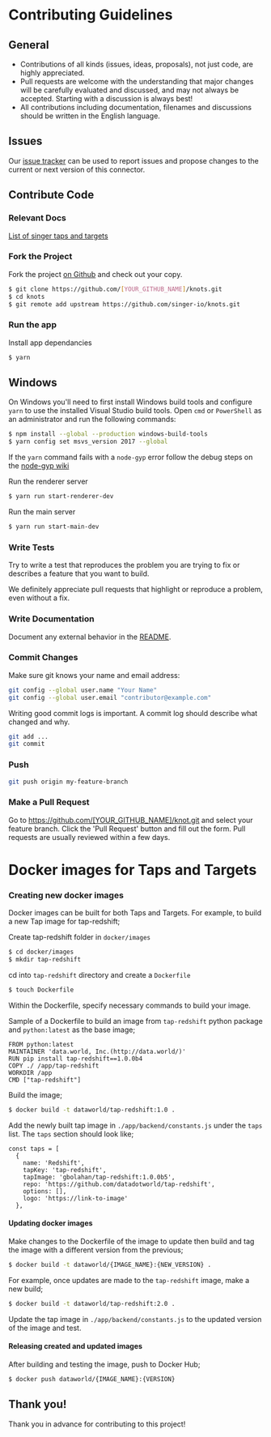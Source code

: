 # Contributing Guidelines

## General

- Contributions of all kinds (issues, ideas, proposals), not just code, are highly appreciated.
- Pull requests are welcome with the understanding that major changes will be carefully evaluated and discussed, and may not always be accepted. Starting with a discussion is always best!
- All contributions including documentation, filenames and discussions should be written in the English language.

## Issues

Our [issue tracker](https://github.com/datadotworld/knots/issues) can be used to report issues and propose changes to the current or next version of this connector.

## Contribute Code

### Relevant Docs

[List of singer taps and targets](https://github.com/singer-io)

### Fork the Project

Fork the project [on Github](https://github.com/singer-io/knots.git) and check out your copy.

```sh
$ git clone https://github.com/[YOUR_GITHUB_NAME]/knots.git
$ cd knots
$ git remote add upstream https://github.com/singer-io/knots.git
```

### Run the app

Install app dependancies

```sh
$ yarn
```

## Windows

On Windows you'll need to first install Windows build tools and configure `yarn` to use the installed Visual Studio build tools. Open `cmd` or `PowerShell` as an administrator and run the following commands:

```sh
$ npm install --global --production windows-build-tools
$ yarn config set msvs_version 2017 --global
```

If the `yarn` command fails with a `node-gyp` error follow the debug steps on the [node-gyp wiki](https://github.com/Microsoft/nodejs-guidelines/blob/master/windows-environment.md#compiling-native-addon-modules)

Run the renderer server

```sh
$ yarn run start-renderer-dev
```

Run the main server

```sh
$ yarn run start-main-dev
```

### Write Tests

Try to write a test that reproduces the problem you are trying to fix or describes a feature that you want to build.

We definitely appreciate pull requests that highlight or reproduce a problem, even without a fix.

### Write Documentation

Document any external behavior in the [README](README.md).

### Commit Changes

Make sure git knows your name and email address:

```sh
git config --global user.name "Your Name"
git config --global user.email "contributor@example.com"
```

Writing good commit logs is important. A commit log should describe what changed and why.

```sh
git add ...
git commit
```

### Push

```sh
git push origin my-feature-branch
```

### Make a Pull Request

Go to https://github.com/[YOUR_GITHUB_NAME]/knot.git and select your feature branch. Click the
'Pull Request' button and fill out the form. Pull requests are usually reviewed within a few days.

# Docker images for Taps and Targets

### Creating new docker images

Docker images can be built for both Taps and Targets. For example, to build a new Tap image for tap-redshift;

Create tap-redshift folder in `docker/images`

```sh
$ cd docker/images
$ mkdir tap-redshift
```

cd into `tap-redshift` directory and create a `Dockerfile`

```sh
$ touch Dockerfile
```

Within the Dockerfile, specify necessary commands to build your image.

Sample of a Dockerfile to build an image from `tap-redshift` python package and `python:latest` as the base image;

```
FROM python:latest
MAINTAINER 'data.world, Inc.(http://data.world/)'
RUN pip install tap-redshift==1.0.0b4
COPY ./ /app/tap-redshift
WORKDIR /app
CMD ["tap-redshift"]
```

Build the image;

```sh
$ docker build -t dataworld/tap-redshift:1.0 .
```

Add the newly built tap image in `./app/backend/constants.js` under the `taps` list. The `taps` section should look like;

```
const taps = [
  {
    name: 'Redshift',
    tapKey: 'tap-redshift',
    tapImage: 'gbolahan/tap-redshift:1.0.0b5',
    repo: 'https://github.com/datadotworld/tap-redshift',
    options: [],
    logo: 'https://link-to-image'
  },
```

#### Updating docker images

Make changes to the Dockerfile of the image to update then build and tag the image with a different version from the previous;

```sh
$ docker build -t dataworld/{IMAGE_NAME}:{NEW_VERSION} .
```

For example, once updates are made to the `tap-redshift` image, make a new build;

```sh
$ docker build -t dataworld/tap-redshift:2.0 .
```

Update the tap image in `./app/backend/constants.js` to the updated version of the image and test.

#### Releasing created and updated images

After building and testing the image, push to Docker Hub;

```sh
$ docker push dataworld/{IMAGE_NAME}:{VERSION}
```

## Thank you!

Thank you in advance for contributing to this project!
